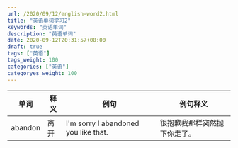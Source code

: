 ```yaml
---
url: /2020/09/12/english-word2.html
title: "英语单词学习2"
keywords: "英语单词"
description: "英语单词"
date: 2020-09-12T20:31:57+08:00
draft: true
tags: ["英语"]
tags_weight: 100
categories: ["英语"]
categoryes_weight: 100
---
```


单词|释义|例句|例句释义
---|---|---|---
abandon|离开|I'm sorry I abandoned you like that.|很抱歉我那样突然抛下你走了。
